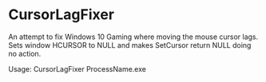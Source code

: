 # CursorLagFixer
An attempt to fix Windows 10 Gaming where moving the mouse cursor lags. Sets window HCURSOR to NULL and makes SetCursor return NULL doing no action.


Usage: CursorLagFixer ProcessName.exe

